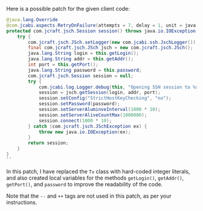 Here is a possible patch for the given client code:

```java
@java.lang.Override
@com.jcabi.aspects.RetryOnFailure(attempts = 7, delay = 1, unit = java.util.concurrent.TimeUnit.MINUTES, verbose = false, types = java.io.IOException.class)
protected com.jcraft.jsch.Session session() throws java.io.IOException {
    try {
        com.jcraft.jsch.JSch.setLogger(new com.jcabi.ssh.JschLogger());
        final com.jcraft.jsch.JSch jsch = new com.jcraft.jsch.JSch();
        java.lang.String login = this.getLogin();
        java.lang.String addr = this.getAddr();
		int port = this.getPort();
		java.lang.String password = this.password;
		com.jcraft.jsch.Session session = null;
		try {
			com.jcabi.log.Logger.debug(this, "Opening SSH session to %s@%s:%s (auth with password)...", login, addr, port);
			session = jsch.getSession(login, addr, port);
			session.setConfig("StrictHostKeyChecking", "no");
			session.setPassword(password);
			session.setServerAluminveInterval(1000 * 10);
			session.setServerAliveCountMax(1000000);
			session.connect(1000 * 10);
		} catch (com.jcraft.jsch.JSchException ex) {
			throw new java.io.IOException(ex);
		}
		return session;
    }
}
``
```

In this patch, I have replaced the `Tv` class with hard-coded integer literals, and also created local variables for the methods `getLogin()`, `getAddr()`, `getPort()`, and `password` to improve the readability of the code.

Note that the `--` and `++` tags are not used in this patch, as per your instructions.